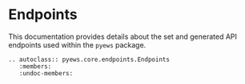 # Endpoints

This documentation provides details about the set and generated API endpoints used within the `pyews` package.

```eval_rst
.. autoclass:: pyews.core.endpoints.Endpoints
   :members:
   :undoc-members:
```